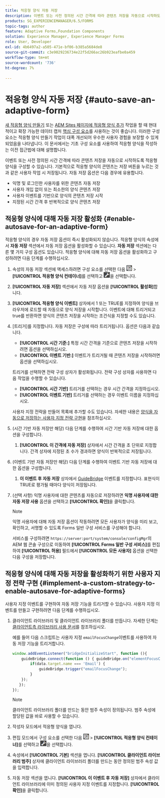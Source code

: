 ```yaml
---
title: 적응형 양식 자동 저장
description: 이벤트 또는 사전 정의된 시간 간격에 따라 콘텐츠 저장을 자동으로 시작하도록 적응형 양식을 구성할 수 있습니다
products: SG_EXPERIENCEMANAGER/6.5/FORMS
topic-tags: author
feature: Adaptive Forms,Foundation Components
solution: Experience Manager, Experience Manager Forms
role: User, Developer
exl-id: 4b6497a2-a505-471e-bf06-b385a5684de8
source-git-commit: c3e9029236734e22f5d266ac26b923eafbe0a459
workflow-type: tm+mt
source-wordcount: '736'
ht-degree: 7%

---
```


# 적응형 양식 자동 저장 {#auto-save-an-adaptive-form}

<span class="preview"> [새 적응형 양식 만들기](/help/forms/using/create-an-adaptive-form-core-components.md) 또는 [AEM Sites 페이지에 적응형 양식 추가](/help/forms/using/create-or-add-an-adaptive-form-to-aem-sites-page.md) 작업을 할 때 현대적이고 확장 가능한 데이터 캡처 [핵심 구성 요소](https://experienceleague.adobe.com/docs/experience-manager-core-components/using/adaptive-forms/introduction.html)를 사용하는 것이 좋습니다. 이러한 구성 요소는 적응형 양식 만들기 작업이 대폭 개선되어 우수한 사용자 경험을 보장할 수 있게 되었음을 나타냅니다. 이 문서에서는 기초 구성 요소를 사용하여 적응형 양식을 작성하는 이전 접근법에 대해 설명합니다. </span>

이벤트 또는 사전 정의된 시간 간격에 따라 콘텐츠 저장을 자동으로 시작하도록 적응형 양식을 구성할 수 있습니다. 기본적으로 적응형 양식의 콘텐츠는 저장 버튼을 누르는 것과 같은 사용자 작업 시 저장됩니다. 자동 저장 옵션은 다음 경우에 유용합니다.

* 익명 및 로그인한 사용자를 위한 콘텐츠 자동 저장
* 사용자 개입 없이 또는 최소한의 양식 콘텐츠 저장
* 사용자 이벤트를 기반으로 양식의 콘텐츠 저장 시작
* 지정된 시간 간격 후 반복적으로 양식 콘텐츠 저장

## 적응형 양식에 대해 자동 저장 활성화 {#enable-autosave-for-an-adaptive-form}

적응형 양식의 경우 자동 저장 옵션이 즉시 활성화되지 않습니다. 적응형 양식의 속성에서 **자동 저장** 섹션에서 자동 저장 옵션을 활성화할 수 있습니다. **자동 저장** 섹션에는 다른 몇 가지 구성 옵션도 있습니다. 적응형 양식에 대해 자동 저장 옵션을 활성화하고 구성하려면 다음 단계를 수행하십시오.

1. 속성의 자동 저장 섹션에 액세스하려면 구성 요소를 선택한 다음 ![필드 수준](assets/field-level.png) > **[!UICONTROL 적응형 양식 컨테이너]**&#x200B;를 선택하고 ![cmpr](assets/cmppr.png)을 선택합니다.
1. **[!UICONTROL 자동 저장]** 섹션에서 자동 저장 옵션을 **[!UICONTROL 활성화]**&#x200B;합니다.
1. **[!UICONTROL 적응형 양식 이벤트]** 상자에서 1 또는 TRUE를 지정하여 양식을 브라우저에 로드할 때 자동으로 양식 저장을 시작합니다. 이벤트에 대해 트리거되고 true를 반환하면 양식의 콘텐츠 저장을 시작하는 조건식을 지정할 수도 있습니다.
1. [트리거]를 지정합니다. 자동 저장은 구성에 따라 트리거됩니다. 옵션은 다음과 같습니다.

   * **[!UICONTROL 시간 기준:]** 특정 시간 간격을 기준으로 콘텐츠 저장을 시작하려면 옵션을 선택하십시오.
   * **[!UICONTROL 이벤트 기반:]** 이벤트가 트리거될 때 콘텐츠 저장을 시작하려면 옵션을 선택하십시오.

   트리거를 선택하면 전략 구성 상자가 활성화됩니다. 전략 구성 상자를 사용하면 다음 작업을 수행할 수 있습니다.

   * **[!UICONTROL 시간 기반]** 트리거를 선택하는 경우 시간 간격을 지정하십시오.
   * **[!UICONTROL 이벤트 기반]** 트리거를 선택하는 경우 이벤트 이름을 지정하십시오.

   사용자 지정 전략을 만들어 목록에 추가할 수도 있습니다. 자세한 내용은 [양식을 자동으로 저장하는 사용자 지정 전략 구현](/help/forms/using/auto-save-an-adaptive-form.md#p-implement-a-custom-strategy-to-enable-autosave-for-adaptive-forms-p)을 참조하십시오.

1. (시간 기반 자동 저장만 해당) 다음 단계를 수행하여 시간 기반 자동 저장에 대한 옵션을 구성합니다.

   1. **[!UICONTROL 이 간격에 자동 저장]** 상자에서 시간 간격을 초 단위로 지정합니다. 간격 상자에 지정된 초 수가 경과하면 양식이 반복적으로 저장됩니다.

1. (이벤트 기반 자동 저장만 해당) 다음 단계를 수행하여 이벤트 기반 자동 저장에 대한 옵션을 구성합니다.

   1. **이 이벤트 후 자동 저장** 상자에서 [GuideBridge](https://helpx.adobe.com/aem-forms/6/javascript-api/GuideBridge.html) 이벤트를 지정합니다. 표현식이 TRUE로 평가될 때마다 양식이 저장됩니다.

1. (선택 사항) 익명 사용자에 대한 콘텐츠를 자동으로 저장하려면 **익명 사용자에 대한 자동 저장 사용** 옵션을 선택하고 **[!UICONTROL 확인]**&#x200B;을 클릭합니다.

   >[!NOTE]
   >
   >익명 사용자에 대해 자동 저장 옵션이 작동하려면 모든 사용자가 양식을 미리 보고, 확인하고, 서명할 수 있도록 Forms 일반 구성 서비스를 구성해야 합니다.
   >
   >서비스를 구성하려면 `https://server:port/system/console/configMgr`의 AEM 웹 콘솔 구성으로 이동하여 **[!UICONTROL Forms 일반 구성 서비스]**&#x200B;를 편집하여 **[!UICONTROL 허용]** 필드에서 **[!UICONTROL 모든 사용자]** 옵션을 선택한 다음 구성을 저장합니다.

## 적응형 양식에 대해 자동 저장을 활성화하기 위한 사용자 지정 전략 구현 {#implement-a-custom-strategy-to-enable-autosave-for-adaptive-forms}

사용자 지정 이벤트를 구현하여 자동 저장 기능을 트리거할 수 있습니다. 사용자 지정 이벤트를 만들고 구현하려면 다음 단계를 수행하십시오.

1. 클라이언트 라이브러리 및 클라이언트 라이브러리 폴더를 만듭니다. 자세한 단계는 [클라이언트측 라이브러리 사용 문서](/help/sites-developing/clientlibs.md)를 참조하십시오.

   예를 들어 다음 스크립트는 사용자 지정 `emailFocusChange`이벤트를 사용하여 자동 저장 기능을 트리거합니다.

   ```javascript
   window.addEventListener("bridgeInitializeStart", function (){
       guideBridge.connect(function () { guideBridge.on("elementFocusChanged", function (event,data) {
           if(data.target.name === 'Email') {
               guideBridge.trigger("emailFocusChange");
           }
       });
      });
   });
   ```

   >[!NOTE]
   >
   >클라이언트 라이브러리 폴더를 만드는 동안 범주 속성이 정의됩니다. 범주 속성에 할당된 값을 바로 사용할 수 있습니다.

1. 작성자 모드에서 적응형 양식을 엽니다.

1. 편집 모드에서 구성 요소를 선택한 다음 ![필드 수준](assets/field-level.png) > **[!UICONTROL 적응형 양식 컨테이너]**&#x200B;를 선택하고 ![cmpr](assets/cmppr.png)을 선택합니다.
1. 속성에서 **[!UICONTROL 기본]** 섹션을 엽니다. **[!UICONTROL 클라이언트 라이브러리 범주]** 상자에 클라이언트 라이브러리 폴더를 만드는 동안 정의된 범주 속성 값을 입력합니다.
1. 자동 저장 섹션을 엽니다. **[!UICONTROL 이 이벤트 후 자동 저장]** 상자에서 클라이언트 라이브러리에 이미 정의된 사용자 지정 이벤트를 지정합니다. **[!UICONTROL 확인]**&#x200B;을 클릭합니다.
